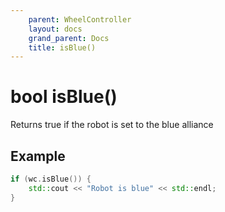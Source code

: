 ```yaml
---
    parent: WheelController
    layout: docs
    grand_parent: Docs
    title: isBlue()
---
```

# bool isBlue()
Returns true if the robot is set to the blue alliance

## Example
```cpp
if (wc.isBlue()) {
    std::cout << "Robot is blue" << std::endl;
}
```